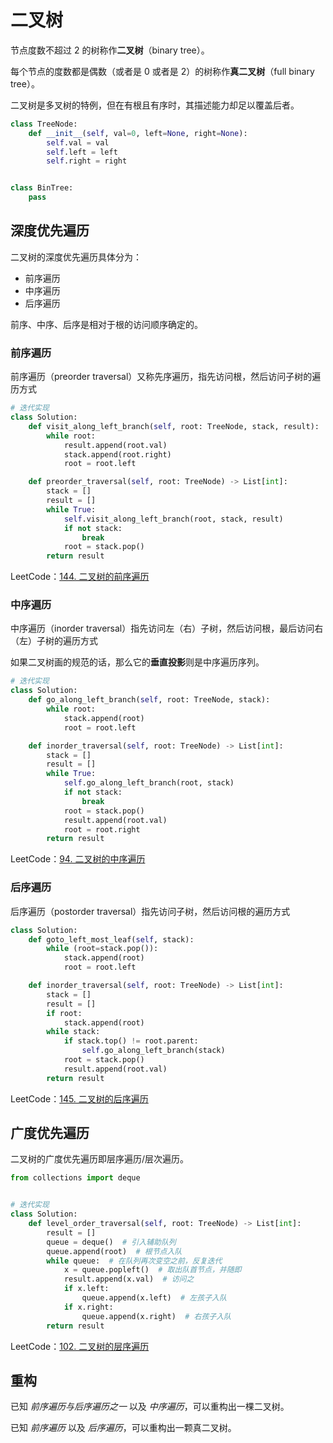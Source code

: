 # 二叉树

节点度数不超过 2 的树称作**二叉树**（binary tree）。

每个节点的度数都是偶数（或者是 0 或者是 2）的树称作**真二叉树**（full binary tree）。

二叉树是多叉树的特例，但在有根且有序时，其描述能力却足以覆盖后者。

```python
class TreeNode:
    def __init__(self, val=0, left=None, right=None):
        self.val = val
        self.left = left
        self.right = right


class BinTree:
    pass
```

## 深度优先遍历

二叉树的深度优先遍历具体分为：

- 前序遍历
- 中序遍历
- 后序遍历

前序、中序、后序是相对于根的访问顺序确定的。

### 前序遍历

前序遍历（preorder traversal）又称先序遍历，指先访问根，然后访问子树的遍历方式

```python
# 迭代实现
class Solution:
    def visit_along_left_branch(self, root: TreeNode, stack, result):
        while root:
            result.append(root.val)
            stack.append(root.right)
            root = root.left

    def preorder_traversal(self, root: TreeNode) -> List[int]:
        stack = []
        result = []
        while True:
            self.visit_along_left_branch(root, stack, result)
            if not stack:
                break
            root = stack.pop()
        return result
```

LeetCode：[144. 二叉树的前序遍历](https://leetcode-cn.com/problems/binary-tree-preorder-traversal/)

### 中序遍历

中序遍历（inorder traversal）指先访问左（右）子树，然后访问根，最后访问右（左）子树的遍历方式

如果二叉树画的规范的话，那么它的**垂直投影**则是中序遍历序列。

```python
# 迭代实现
class Solution:
    def go_along_left_branch(self, root: TreeNode, stack):
        while root:
            stack.append(root)
            root = root.left

    def inorder_traversal(self, root: TreeNode) -> List[int]:
        stack = []
        result = []
        while True:
            self.go_along_left_branch(root, stack)
            if not stack:
                break
            root = stack.pop()
            result.append(root.val)
            root = root.right
        return result
```

LeetCode：[94. 二叉树的中序遍历](https://leetcode-cn.com/problems/binary-tree-inorder-traversal/)

### 后序遍历

后序遍历（postorder traversal）指先访问子树，然后访问根的遍历方式

```python
class Solution:
    def goto_left_most_leaf(self, stack):
        while (root=stack.pop()):
            stack.append(root)
            root = root.left

    def inorder_traversal(self, root: TreeNode) -> List[int]:
        stack = []
        result = []
        if root:
            stack.append(root)
        while stack:
            if stack.top() != root.parent:
                self.go_along_left_branch(stack)
            root = stack.pop()
            result.append(root.val)
        return result
```

LeetCode：[145. 二叉树的后序遍历](https://leetcode-cn.com/problems/binary-tree-postorder-traversal/)

## 广度优先遍历

二叉树的广度优先遍历即层序遍历/层次遍历。

```python
from collections import deque


# 迭代实现
class Solution:
    def level_order_traversal(self, root: TreeNode) -> List[int]:
        result = []
        queue = deque()  # 引入辅助队列
        queue.append(root)  # 根节点入队
        while queue:  # 在队列再次变空之前，反复迭代
            x = queue.popleft()  # 取出队首节点，并随即
            result.append(x.val)  # 访问之
            if x.left:
                queue.append(x.left)  # 左孩子入队
            if x.right:
                queue.append(x.right)  # 右孩子入队
        return result
```

LeetCode：[102. 二叉树的层序遍历](https://leetcode-cn.com/problems/binary-tree-level-order-traversal/)

## 重构

已知 *前序遍历与后序遍历之一* 以及 *中序遍历*，可以重构出一棵二叉树。

已知 *前序遍历* 以及 *后序遍历*，可以重构出一颗真二叉树。
